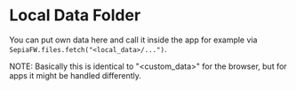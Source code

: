 # Local Data Folder

You can put own data here and call it inside the app for example via `SepiaFW.files.fetch("<local_data>/...")`.  
  
NOTE: Basically this is identical to "<custom_data>" for the browser, but for apps it might be handled differently.
